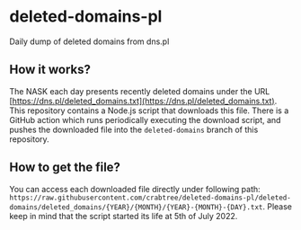 # deleted-domains-pl

Daily dump of deleted domains from dns.pl

## How it works?

The NASK each day presents recently deleted domains under the URL [https://dns.pl/deleted_domains.txt](https://dns.pl/deleted_domains.txt). This repository contains a Node.js script that downloads this file. There is a GitHub action which runs periodically executing the download script, and pushes the downloaded file into the `deleted-domains` branch of this repository.

## How to get the file?

You can access each downloaded file directly under following path: `https://raw.githubusercontent.com/crabtree/deleted-domains-pl/deleted-domains/deleted_domains/{YEAR}/{MONTH}/{YEAR}-{MONTH}-{DAY}.txt`. Please keep in mind that the script started its life at 5th of July 2022.